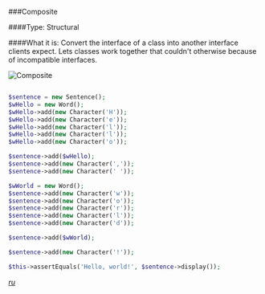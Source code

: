 ###Composite

####Type: Structural

####What it is:
Convert the interface of a class into another interface clients expect. Lets classes work together that couldn't otherwise because of incompatible interfaces.

![Composite]

```php

$sentence = new Sentence();
$wHello = new Word();
$wHello->add(new Character('H'));
$wHello->add(new Character('e'));
$wHello->add(new Character('l'));
$wHello->add(new Character('l'));
$wHello->add(new Character('o'));

$sentence->add($wHello);
$sentence->add(new Character(','));
$sentence->add(new Character(' '));

$wWorld = new Word();
$sentence->add(new Character('w'));
$sentence->add(new Character('o'));
$sentence->add(new Character('r'));
$sentence->add(new Character('l'));
$sentence->add(new Character('d'));

$sentence->add($wWorld);

$sentence->add(new Character('!'));

$this->assertEquals('Hello, world!', $sentence->display());

```
_[ru][Ru Composite]_

[Composite]: https://github.com/olegre/DesignPatterns/blob/master/~images/Composite.png
[Ru Composite]: https://github.com/olegre/DesignPatterns/blob/master/~images/ru/Composite.png
